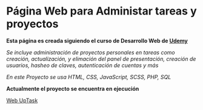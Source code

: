 # Página Web para Administar tareas y proyectos
**Esta página es creada siguiendo el curso de Desarrollo Web de [Udemy](https://www.udemy.com/share/1013ea3@hnU27c5PsRKWREDKK1-5-RcyTFF93fl-JywBttEBL0qQFlhRjaQAbW_ypI2ZqLfDoA==/)**

*Se incluye administración de proyectos personales en tareas como creación, actualización, y elimación del panel de presentación, creación de usuarios, hasheo de claves, autenticación de cuentas y más*

*En este Proyecto se usa HTML, CSS, JavaScript, SCSS, PHP, SQL*

**Actualmente el proyecto se encuentra en ejecución**


[Web UpTask]()